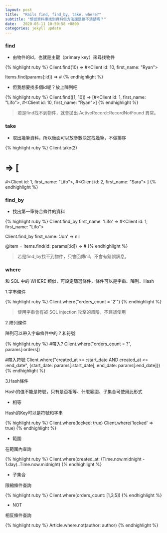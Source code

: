 ```yaml
---
layout: post
title:  "Rails find, find_by, take, where?"
subtitle: "想從資料庫找到資料但方法還是搞不清楚嗎？"
date:   2020-05-11 10:50:58 +0800
categories: jekyll update
---
```


### find

- 由物件的id，也就是主鍵（primary key）來尋找物件

{% highlight ruby %}
Client.find(10)
=> #<Client id: 10, first_name: "Ryan">

Items.find(params[:id])
=> #
{% endhighlight %}

- 但我想要找多個id呢？放上陣列吧

{% highlight ruby %}
Client.find([1, 10])
=> [#<Client id: 1, first_name: "Lifo">, #<Client id: 10, first_name: "Ryan">]
{% endhighlight %}

> 若是find找不到物件，就會拋出 ActiveRecord::RecordNotFound 異常。

### take

- 取出幾筆資料，所以後面可以放參數決定找幾筆，不做排序

{% highlight ruby %}
Client.take(2)
# => [
  #<Client id: 1, first_name: "Lifo">,
  #<Client id: 2, first_name: "Sara">
]
{% endhighlight %}

### find_by

- 找出第一筆符合條件的資料

{% highlight ruby %}
Client.find_by first_name: 'Lifo'
=> #<Client id: 1, first_name: "Lifo">
 
Client.find_by first_name: 'Jon'
=> nil

@item = Items.find(id: params[:id])
=> #
{% endhighlight %}

> 若是find_by找不到物件，只會回傳nil，不會有錯誤訊息。

### where

和 SQL 中的 WHERE 類似，可設定篩選條件，條件可以是字串、陣列、Hash

1.字串條件

{% highlight ruby %}
Client.where("orders_count = '2'")
{% endhighlight %}

> 使用字串會有被 SQL injection 攻擊的風險，不建議使用

2.陣列條件

陣列可以帶入字串條件中的 ? 和符號

{% highlight ruby %}
#帶入?
Client.where("orders_count = ?", params[:orders])

#帶入符號
Client.where("created_at >= :start_date AND created_at <= :end_date",
 {start_date: params[:start_date], end_date: params[:end_date]})
{% endhighlight %}

3.Hash條件

Hash的值不能是符號，只有是否相等、什麼範圍、子集合可使用此形式

- 相等

Hash的Key可以是符號和字串

{% highlight ruby %}
Client.where(locked: true)
Client.where('locked' => true)
{% endhighlight %}

- 範圍

在範圍內查詢

{% highlight ruby %}
Client.where(created_at: (Time.now.midnight - 1.day)..Time.now.midnight)
{% endhighlight %}

- 子集合

限縮條件查詢

{% highlight ruby %}
Client.where(orders_count: [1,3,5])
{% endhighlight %}

- NOT

相反條件查詢

{% highlight ruby %}
Article.where.not(author: author)
{% endhighlight %}